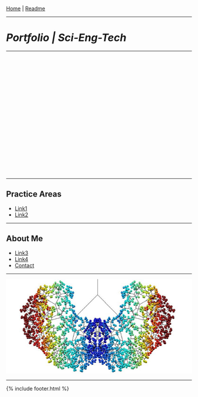 [Home](index.md) | [Readme](README.md)

---

# <i>Portfolio | Sci-Eng-Tech</i>

---

<iframe width="560" height="315" src="" frameborder="0" allow="autoplay; encrypted-media" allowfullscreen></iframe>
  
---

## Practice Areas
- [ Link1 ](#link1)<br>
- [ Link2 ](#link2)<br>

---

## About Me
- [ Link3 ](#link3)<br>
- [ Link4 ](#link4)<br>
- [ Contact ](#contact)<br>

---

![ Link ](images/logo.png)

---

{% include footer.html %}
